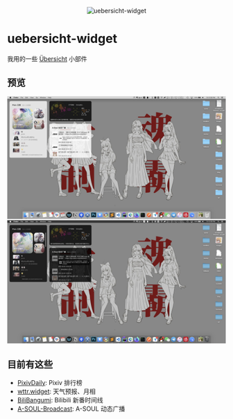 <p align="center"><img src="https://count.getloli.com/get/@uebersicht-widget.github" alt="uebersicht-widget"></p>

# uebersicht-widget

我用的一些 [Übersicht](https://github.com/felixhageloh/uebersicht) 小部件

## 预览

<p>
  <img src="preview-light.jpg"><img src="preview-dark.jpg">
</p>

## 目前有这些
- [PixivDaily](widgets/PixivDaily.jsx): Pixiv 排行榜
- [wttr.widget](widgets/wttr.widget): 天气预报、月相
- [BiliBangumi](widgets/BiliBangumi.jsx): Bilibili 新番时间线
- [A-SOUL-Broadcast](widgets/A-SOUL-Broadcast.jsx): A-SOUL 动态广播
